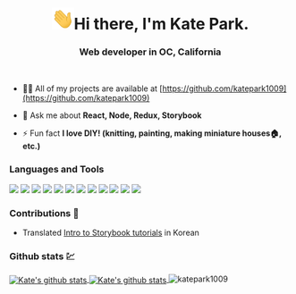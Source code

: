 <h1 align="center"><img src="https://raw.githubusercontent.com/ABSphreak/ABSphreak/master/gifs/Hi.gif" width="40px" />Hi there, I'm Kate Park.</h1>
<h3 align="center">Web developer in OC, California</h3>

<br />

- 👨‍💻 All of my projects are available at [https://github.com/katepark1009](https://github.com/katepark1009)

- 💬 Ask me about **React, Node, Redux, Storybook**

- ⚡ Fun fact **I love DIY! (knitting, painting, making miniature houses🏠, etc.)**

### Languages and Tools

![](https://img.shields.io/badge/-JavaScript-informational?style=flat&logo=javascript&logoColor=white&color=007BE0)
![](https://img.shields.io/badge/-HTML-informational?style=flat&logo=html&logoColor=white&color=007BE0)
![](https://img.shields.io/badge/-CSS-informational?style=flat&logo=css&logoColor=white&color=007BE0)
![](https://img.shields.io/badge/-SASS-informational?style=flat&logo=css&logoColor=white&color=007BE0)
![](https://img.shields.io/badge/-React-informational?style=flat&logo=react&logoColor=white&color=007BE0)
![](https://img.shields.io/badge/-ReactNative-informational?style=flat&logo=react&logoColor=white&color=007BE0)
![](https://img.shields.io/badge/-Redux-informational?style=flat&logo=redux&logoColor=white&color=007BE0)
![](https://img.shields.io/badge/-GraphQL-informational?style=flat&logo=graphql&logoColor=white&color=007BE0)
![](https://img.shields.io/badge/-Node-informational?style=flat&logo=node&logoColor=white&color=007BE0)
![](https://img.shields.io/badge/-PostgreSQL-informational?style=flat&logo=postgresql&logoColor=white&color=007BE0)
![](https://img.shields.io/badge/-Docker-informational?style=flat&logo=docker&logoColor=white&color=007BE0)
![](https://img.shields.io/badge/-Storybook-informational?style=flat&logo=book&logoColor=white&color=007BE0)

### Contributions 💛
- Translated [Intro to Storybook tutorials](https://www.learnstorybook.com/intro-to-storybook/react/kr/get-started/) in Korean

### Github stats 💹

<a href="https://github.com/katepark1009/katepark1009">
  <img align="center" src="https://github-readme-stats.vercel.app/api?username=katepark1009&show_icons=true&line_height=27&count_private=true&theme=material-palenight&show_icons=true&hide=stars,issues" alt="Kate's github stats" />
</a>

<a href="https://github.com/katepark1009/katepark1009">
  <img align="center" src="https://github-readme-stats.vercel.app/api/top-langs/?username=katepark1009&layout=compact&hide=html&theme=material-palenight" alt="Kate's github stats" />
</a>

<img src="https://komarev.com/ghpvc/?username=katepark1009&color=ff69b4" alt="katepark1009" />

